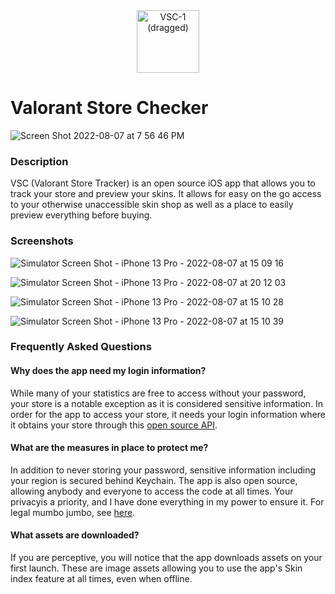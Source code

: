 <div align="center">
  <img width="100" alt="VSC-1 (dragged)" src="https://user-images.githubusercontent.com/77747704/183313304-d6343e5b-6679-4783-ad26-f277af996b6b.png">
</div>

<h1>
Valorant Store Checker
</h1>

![Screen Shot 2022-08-07 at 7 56 46 PM](https://user-images.githubusercontent.com/77747704/183316196-81248f7d-948b-4676-8edf-9b151d5ccab1.png)

### Description
VSC (Valorant Store Tracker) is an open source iOS app that allows you to track your store and preview your skins. It allows for easy on the go access to your otherwise unaccessible skin shop as well as a place to easily preview everything before buying. 

### Screenshots
![Simulator Screen Shot - iPhone 13 Pro - 2022-08-07 at 15 09 16](https://user-images.githubusercontent.com/77747704/183316740-c45ca2cc-ed89-4712-be62-2a916a92cd70.png)

![Simulator Screen Shot - iPhone 13 Pro - 2022-08-07 at 20 12 03](https://user-images.githubusercontent.com/77747704/183316723-3c5e6e33-a6d7-44d8-acd3-0740acbf2aef.png)

![Simulator Screen Shot - iPhone 13 Pro - 2022-08-07 at 15 10 28](https://user-images.githubusercontent.com/77747704/183316785-db7a1716-67cf-4250-a31e-610fc5546035.png)

![Simulator Screen Shot - iPhone 13 Pro - 2022-08-07 at 15 10 39](https://user-images.githubusercontent.com/77747704/183316789-fa977781-19f3-4e7f-92ee-74d76a3bcb39.png)

### Frequently Asked Questions

#### Why does the app need my login information?

While many of your statistics are free to access without your password, your store is a notable exception as it is considered sensitive information. In order for the app to access your store, it needs your login information where it obtains your store through this [open source API](https://github.com/HeyM1ke/ValorantClientAPI).

#### What are the measures in place to protect me?

In addition to never storing your password, sensitive information including your region is secured behind Keychain. The app is also open source, allowing anybody and everyone to access the code at all times. Your privacyis a priority, and I have done everything in my power to ensure it. For legal mumbo jumbo, see [here](https://solounity.notion.site/solounity/Valorant-Store-Checker-App-Privacy-Policy-761932ab3fcb4fea95564b2b63d2d5b5).

#### What assets are downloaded?

If you are perceptive, you will notice that the app downloads assets on your first launch. These are image assets allowing you to use the app's Skin index feature at all times, even when offline. 
